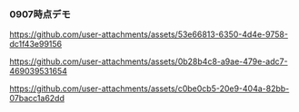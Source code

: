 ### 0907時点デモ

https://github.com/user-attachments/assets/53e66813-6350-4d4e-9758-dc1f43e99156


https://github.com/user-attachments/assets/0b28b4c8-a9ae-479e-adc7-469039531654


https://github.com/user-attachments/assets/c0be0cb5-20e9-404a-82bb-07bacc1a62dd







